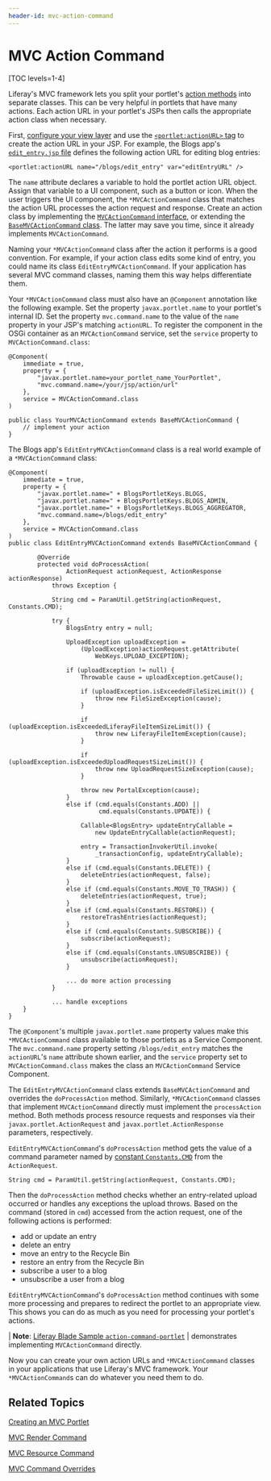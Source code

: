 ```yaml
---
header-id: mvc-action-command
---
```


# MVC Action Command

[TOC levels=1-4]

Liferay's MVC framework lets you split your portlet's [action methods](/docs/7-1/tutorials/-/knowledge_base/t/writing-controller-code#action-methods)
into separate classes. This can be very helpful in portlets that have many
actions. Each action URL in your portlet's JSPs then calls the appropriate
action class when necessary. 

First, [configure your view layer](configuring-the-view-layer#configuring-the-view-layer)
and use the [`<portlet:actionURL>` tag](@platform-ref@/7.1-latest/taglibs/util-taglib/portlet/actionURL.html)
to create the action URL in your JSP.  For example, the Blogs app's
[`edit_entry.jsp` file](https://github.com/liferay/liferay-portal/blob/master/modules/apps/blogs/blogs-web/src/main/resources/META-INF/resources/blogs/edit_entry.jsp)
defines the following action URL for editing blog entries:

    <portlet:actionURL name="/blogs/edit_entry" var="editEntryURL" />

The `name` attribute declares a variable to hold the portlet action URL object.
Assign that variable to a UI component, such as a button or icon. When the user
triggers the UI component, the `*MVCActionCommand` class that matches the action
URL processes the action request and response. Create an action class by
implementing the 
[`MVCActionCommand` interface](@platform-ref@/7.1-latest/javadocs/portal-kernel/com/liferay/portal/kernel/portlet/bridges/mvc/MVCActionCommand.html),
or extending the [`BaseMVCActionCommand` class](@platform-ref@/7.1-latest/javadocs/portal-kernel/com/liferay/portal/kernel/portlet/bridges/mvc/BaseMVCActionCommand.html).
The latter may save you time, since it already implements `MVCActionCommand`.

Naming your `*MVCActionCommand` class after the action it performs is a good
convention. For example, if your action class edits some kind of entry, you
could name its class `EditEntryMVCActionCommand`. If your application has
several MVC command classes, naming them this way helps differentiate them. 

Your `*MVCActionCommand` class must also have an `@Component` annotation like
the following example. Set the property `javax.portlet.name` to your portlet's
internal ID. Set the property `mvc.command.name` to the value of the `name`
property in your JSP's matching `actionURL`. To register the component in the
OSGi container as an `MVCActionCommand` service, set the `service` property to
`MVCActionCommand.class`: 

    @Component(
        immediate = true,
        property = {
            "javax.portlet.name=your_portlet_name_YourPortlet",
            "mvc.command.name=/your/jsp/action/url"
        },
        service = MVCActionCommand.class
    )

    public class YourMVCActionCommand extends BaseMVCActionCommand {
        // implement your action
    }

The Blogs app's `EditEntryMVCActionCommand` class is a real world example of a
`*MVCActionCommand` class:

    @Component(
        immediate = true,
        property = {
            "javax.portlet.name=" + BlogsPortletKeys.BLOGS,
            "javax.portlet.name=" + BlogsPortletKeys.BLOGS_ADMIN,
            "javax.portlet.name=" + BlogsPortletKeys.BLOGS_AGGREGATOR,
            "mvc.command.name=/blogs/edit_entry"
        },
        service = MVCActionCommand.class
    )
    public class EditEntryMVCActionCommand extends BaseMVCActionCommand {

        	@Override
        	protected void doProcessAction(
        			ActionRequest actionRequest, ActionResponse actionResponse)
        		throws Exception {

        		String cmd = ParamUtil.getString(actionRequest, Constants.CMD);

        		try {
        			BlogsEntry entry = null;

        			UploadException uploadException =
        				(UploadException)actionRequest.getAttribute(
        					WebKeys.UPLOAD_EXCEPTION);

        			if (uploadException != null) {
        				Throwable cause = uploadException.getCause();

        				if (uploadException.isExceededFileSizeLimit()) {
        					throw new FileSizeException(cause);
        				}

        				if (uploadException.isExceededLiferayFileItemSizeLimit()) {
        					throw new LiferayFileItemException(cause);
        				}

        				if (uploadException.isExceededUploadRequestSizeLimit()) {
        					throw new UploadRequestSizeException(cause);
        				}

        				throw new PortalException(cause);
        			}
        			else if (cmd.equals(Constants.ADD) ||
        					 cmd.equals(Constants.UPDATE)) {

        				Callable<BlogsEntry> updateEntryCallable =
        					new UpdateEntryCallable(actionRequest);

        				entry = TransactionInvokerUtil.invoke(
        					_transactionConfig, updateEntryCallable);
        			}
        			else if (cmd.equals(Constants.DELETE)) {
        				deleteEntries(actionRequest, false);
        			}
        			else if (cmd.equals(Constants.MOVE_TO_TRASH)) {
        				deleteEntries(actionRequest, true);
        			}
        			else if (cmd.equals(Constants.RESTORE)) {
        				restoreTrashEntries(actionRequest);
        			}
        			else if (cmd.equals(Constants.SUBSCRIBE)) {
        				subscribe(actionRequest);
        			}
        			else if (cmd.equals(Constants.UNSUBSCRIBE)) {
        				unsubscribe(actionRequest);
        			}

                    ... do more action processing
                }

                ... handle exceptions
        }
    }

The `@Component`'s multiple `javax.portlet.name` property values make this
`*MVCActionCommand` class available to those portlets as a Service Component.
The `mvc.command.name` property setting `/blogs/edit_entry` matches the
`actionURL`'s `name` attribute shown earlier, and the `service` property set to
`MVCActionCommand.class` makes the class an `MVCActionCommand` Service
Component. 

The `EditEntryMVCActionCommand` class extends `BaseMVCActionCommand` and
overrides the `doProcessAction` method. Similarly, `*MVCActionCommand` classes
that implement `MVCActionCommand` directly must implement the `processAction`
method. Both methods process resource requests and responses via their
`javax.portlet.ActionRequest` and `javax.portlet.ActionResponse` parameters,
respectively.

`EditEntryMVCActionCommand`'s `doProcessAction` method gets the value of a
command parameter named by [constant `Constants.CMD`](@platform-ref@/7.1-latest/javadocs/portal-kernel/com/liferay/portal/kernel/util/Constants.html)
from the `ActionRequest`.

	String cmd = ParamUtil.getString(actionRequest, Constants.CMD);

Then the `doProcessAction` method checks whether an entry-related upload
occurred or handles any exceptions the upload throws. Based on the command
(stored in `cmd`) accessed from the action request, one of the following
actions is performed: 

- add or update an entry
- delete an entry
- move an entry to the Recycle Bin
- restore an entry from the Recycle Bin
- subscribe a user to a blog
- unsubscribe a user from a blog

`EditEntryMVCActionCommand`'s `doProcessAction` method continues with some more
processing and prepares to redirect the portlet to an appropriate view. This
shows you can do as much as you need for processing your portlet's actions. 

| **Note**: [Liferay Blade Sample `action-command-portlet`]( https://github.com/liferay/liferay-blade-samples/tree/master/gradle/apps/action-command-portlet)
| demonstrates implementing `MVCActionCommand` directly.

Now you can create your own action URLs and `*MVCActionCommand` classes in your
applications that use Liferay's MVC framework. Your `*MVCActionCommand`s can do
whatever you need them to do. 

## Related Topics

[Creating an MVC Portlet](/docs/7-1/tutorials/-/knowledge_base/t/creating-an-mvc-portlet)

[MVC Render Command](/docs/7-1/tutorials/-/knowledge_base/t/mvc-render-command)

[MVC Resource Command](/docs/7-1/tutorials/-/knowledge_base/t/mvc-resource-command)

[MVC Command Overrides](/docs/7-1/tutorials/-/knowledge_base/t/overriding-mvc-commands)

